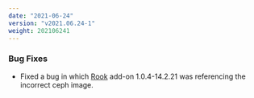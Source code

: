 ```yaml
---
date: "2021-06-24"
version: "v2021.06.24-1"
weight: 202106241
---
```


### <span class="label label-orange">Bug Fixes</span>
- Fixed a bug in which [Rook](https://kurl.sh/docs/add-ons/rook) add-on 1.0.4-14.2.21 was referencing the incorrect ceph image.